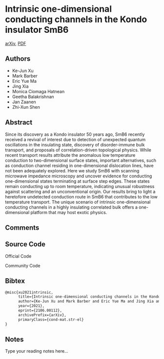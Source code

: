 
# Intrinsic one-dimensional conducting channels in the Kondo insulator SmB6

[arXiv](https://arxiv.org/abs/2106.0112), [PDF](https://arxiv.org/pdf/2106.0112.pdf)

## Authors

- Ke-Jun Xu
- Mark Barber
- Eric Yue Ma
- Jing Xia
- Monica Ciomaga Hatnean
- Geetha Balakrishnan
- Jan Zaanen
- Zhi-Xun Shen

## Abstract

Since its discovery as a Kondo insulator 50 years ago, SmB6 recently received a revival of interest due to detection of unexpected quantum oscillations in the insulating state, discovery of disorder-immune bulk transport, and proposals of correlation-driven topological physics. While recent transport results attribute the anomalous low temperature conduction to two-dimensional surface states, important alternatives, such as conduction channel residing in one-dimensional dislocation lines, have not been adequately explored. Here we study SmB6 with scanning microwave impedance microscopy and uncover evidence for conducting one-dimensional states terminating at surface step edges. These states remain conducting up to room temperature, indicating unusual robustness against scattering and an unconventional origin. Our results bring to light a heretofore undetected conduction route in SmB6 that contributes to the low temperature transport. The unique scenario of intrinsic one-dimensional conducting channels in a highly insulating correlated bulk offers a one-dimensional platform that may host exotic physics.

## Comments



## Source Code

Official Code



Community Code



## Bibtex

```tex
@misc{xu2021intrinsic,
      title={Intrinsic one-dimensional conducting channels in the Kondo insulator SmB6}, 
      author={Ke-Jun Xu and Mark Barber and Eric Yue Ma and Jing Xia and Monica Ciomaga Hatnean and Geetha Balakrishnan and Jan Zaanen and Zhi-Xun Shen},
      year={2021},
      eprint={2106.00112},
      archivePrefix={arXiv},
      primaryClass={cond-mat.str-el}
}
```

## Notes

Type your reading notes here...

